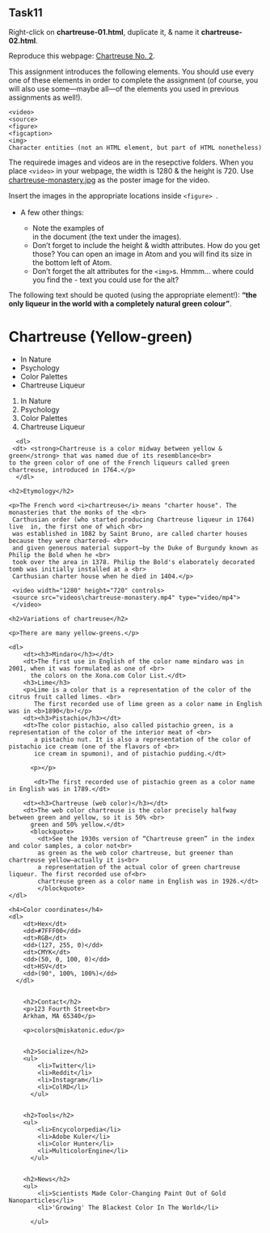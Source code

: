 ## Task11
Right-click on **chartreuse-01.html**, duplicate it, & name it **chartreuse-02.html**.

Reproduce this webpage: [Chartreuse No. 2](pdfs/chartreuse-02.pdf).

This assignment introduces the following elements. You should use every one of these elements in order to complete the assignment (of course, you will also use some—maybe all—of the elements you used in previous assignments as well!).
```
<video>
<source>
<figure>
<figcaption>
<img>
Character entities (not an HTML element, but part of HTML nonetheless)
```
The requirede images and videos are in the resepctive folders. When you place `<video>` in your webpage, the width is 1280 & the height is 720. Use [chartreuse-monastery.jpg](images/chartreuse-monastery.jpg) as the poster image for the video.

Insert the images in the appropriate locations inside `<figure> `.

- A few other things:

    - Note the examples of <figcaption> in the document (the text under the images).
    - Don’t forget to include the height & width attributes. How do you get those? You can open an image in Atom and you will find its size in the bottom left of Atom.
    - Don’t forget the alt attributes for the `<img>`s. Hmmm… where could you find the - text you could use for the alt?

The following text should be quoted (using the appropriate element!): **“the only liqueur in the world with a completely natural green colour”**.

<html>

<head>
    <title>Chartreuse (Yellow-green)</title>
    <h1>Chartreuse (Yellow-green)</h1>
</head>
<style>
    body{
        margin: 20px;
    }
    p {
        line-height: 1.2em;
    }
</style>

<body>
    <ul>
        <li>In Nature</li>
        <li>Psychology</li>
        <li>Color Palettes</li>
        <li>Chartreuse Liqueur</li>
      </ul>
      <ol type ="1">
        <li>In Nature</li>
        <li>Psychology</li>
        <li>Color Palettes</li>
        <li>Chartreuse Liqueur</li>
      </ol>


      <dl>
     <dt> <strong>Chartreuse is a color midway between yellow & green</strong> that was named due of its resemblance<br>
    to the green color of one of the French liqueurs called green chartreuse, introduced in 1764.</p>    
      </dl>

    <h2>Etymology</h2>

    <p>The French word <i>chartreuse</i> means "charter house". The monasteries that the monks of the <br>
     Carthusian order (who started producing Chartreuse liqueur in 1764) live  in, the first one of which <br>
     was established in 1082 by Saint Bruno, are called charter houses because they were chartered— <br>
     and given generous material support—by the Duke of Burgundy known as Philip the Bold when he <br>
     took over the area in 1378. Philip the Bold's elaborately decorated tomb was initially installed at a <br>
     Carthusian charter house when he died in 1404.</p>

     <video width="1280" height="720" controls>
     <source src="videos\chartreuse-monastery.mp4" type="video/mp4">
     </video>

    <h2>Variations of chartreuse</h2>

    <p>There are many yellow-greens.</p>

    <dl>
        <dt><h3>Mindaro</h3></dt>
        <dt>The first use in English of the color name mindaro was in 2001, when it was formulated as one of <br>
          the colors on the Xona.com Color List.</dt>
        <h3>Lime</h3>
        <p>Lime is a color that is a representation of the color of the citrus fruit called limes. <br>
           The first recorded use of lime green as a color name in English was in <b>1890</b>!</p>
        <dt><h3>Pistachio</h3></dt>
        <dt>The color pistachio, also called pistachio green, is a representation of the color of the interior meat of <br>
           a pistachio nut. It is also a representation of the color of pistachio ice cream (one of the flavors of <br>
           ice cream in spumoni), and of pistachio pudding.</dt>
           
          <p></p>
                      
           <dt>The first recorded use of pistachio green as a color name in English was in 1789.</dt>

        <dt><h3>Chartreuse (web color)</h3></dt>
        <dt>The web color chartreuse is the color precisely halfway between green and yellow, so it is 50% <br>
          green and 50% yellow.</dt> 
          <blockquote>
            <dt>See the 1930s version of “Chartreuse green” in the index and color samples, a color not<br>
            as green as the web color chartreuse, but greener than chartreuse yellow—actually it is<br>
            a representation of the actual color of green chartreuse liqueur. The first recorded use of<br>
            chartreuse green as a color name in English was in 1926.</dt>
            </blockquote>
    </dl>

    <h4>Color coordinates</h4>
    <dl>
        <dt>Hex</dt>
        <dd>#7FFF00</dd>
        <dt>RGB</dt>
        <dd>(127, 255, 0)</dd>
        <dt>CMYK</dt>
        <dd>(50, 0, 100, 0)</dd>
        <dt>HSV</dt>
        <dd>(90°, 100%, 100%)</dd>
      </dl>


        <h2>Contact</h2>
        <p>123 Fourth Street<br>
        Arkham, MA 65340</p>
    
        <p>colors@miskatonic.edu</p>
        
    
        <h2>Socialize</h2>
        <ul>
            <li>Twitter</li>
            <li>Reddit</li>
            <li>Instagram</li>
            <li>ColRD</li>
          </ul>
    
    
        <h2>Tools</h2>
        <ul>
            <li>Encycolorpedia</li>
            <li>Adobe Kuler</li>
            <li>Color Hunter</li>
            <li>MulticolorEngine</li>
          </ul>
    
    
        <h2>News</h2>
        <ul>
            <li>Scientists Made Color-Changing Paint Out of Gold Nanoparticles</li>
            <li>'Growing' The Blackest Color In The World</li>
    
          </ul>
























</body>

</html>